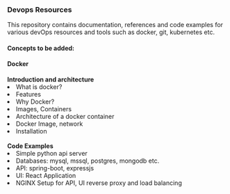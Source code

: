 <h3> Devops Resources </h3>
<p>  This repository contains documentation, references and code examples for various devOps resources and tools such as docker,
git, kubernetes etc.</p>


<h4> Concepts to be added: </h4>

<h4> Docker </h4>
<b> Introduction and architecture </b>
<li> What is docker? </li>
<li> Features </li>
<li> Why Docker? </li>
<li> Images, Containers </li>
<li> Architecture of a docker container </li>
<li> Docker Image, network </li>
<li> Installation </li>

</br>
<b> Code Examples </b>
<li> Simple python api server </li>
<li> Databases: mysql, mssql, postgres, mongodb etc. </li>
<li> API: spring-boot, expressjs </li>
<li> UI: React Application </li>
<li> NGINX Setup for API, UI reverse proxy and load balancing </li>
